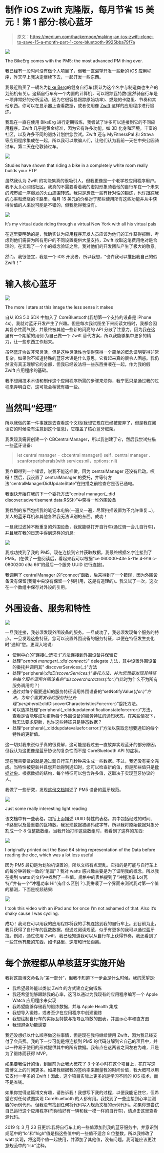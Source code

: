# 制作 iOS Zwift 克隆版，每月节省 15 美元！第 1 部分:核心蓝牙

> 原文：<https://medium.com/hackernoon/making-an-ios-zwift-clone-to-save-15-a-month-part-1-core-bluetooth-9925bba79f7a>

![](img/fa60fc22abbe3b3ec712ab01b7cc5b64.png)

The BikeErg comes with the PM5: the most advanced PM thing ever.

我已经有一段时间没有做个人项目了，但我一直渴望开发一些新的 iOS 应用程序，昨天早上我决定继续下去，一起开发一些东西。

我最近购买了一辆名为[bike Berg](https://shop.concept2.com/bikeerg/601-bikeerg.html)的健身自行车(我认为这个名字与制造商也生产的划船机有关)。这辆自行车有一个内置的计算机，可以跟踪瓦特数(显然骑自行车是一项非常好的分析运动，因为它很容易跟踪原始功率)、燃烧的卡路里、节奏和其他东西。你可以在显示器上查看数据，或者使用像 [Zwift](https://zwift.com/) 这样的应用程序进行锻炼。

我现在一直在使用 BikeErg 进行定期锻炼，我尝试了许多可以连接到它的不同应用程序。Zwift 几乎是黄金标准，因为它有许多功能，如 3D 化身和环境，丰富的社区，以及许多不同的锻炼计划供您尝试。Zwift 还与 MyFitnessPal 和 Strava 等应用程序集成在一起，所以我可以欺骗人们，让他们认为我前一天在中央公园骑过车，第二天在伦敦骑过车。

![](img/2426c14e3cae99de344df740766b591f.png)

Studies have shown that riding a bike in a completely white room really builds your FTP

虽然我认为 Zwift 的功能集真的很吸引人，但我更像是一个老学校应用程序用户。我不太关心网络社区。我真的不需要看着我的虚拟形象骑着他的自行车在一个未来的城市或一座爆发的火山周围转悠。我只是想做一些有针对性的锻炼，也许跟踪我的心率和燃烧的卡路里。每月 15 美元的价格对于那些使用所有这些功能并从中获得价值的人来说可能是不错的，但我觉得我没有。

![](img/ebf10e89d0f2277c4ef819c8cc3a2cd7.png)

It’s my virtual dude riding through a virtual New York with all his virtual pals

在这里要明确的是，我确实认为应用程序开发人员应该为他们的工作获得报酬，考虑到他们需要为所有用户的不同设置提供大量支持，Zwift 收取这笔费用绝对是合理的。在实现了一个小的概念验证之后，我对他们的开发团队产生了极大的敬意。

然而，我很便宜，我是一个 iOS 开发者，所以我想，“也许我可以推出我自己的假 Zwift！”

# 输入核心蓝牙

![](img/5000f0157dcb16d1671cc464cdc4357b.png)

The more I stare at this image the less sense it makes

自从 iOS 5.0 SDK 中加入了 CoreBluetooth(我想第一个支持的设备是 iPhone 4s)，我就对蓝牙开发产生了兴趣。但是每次我试图坐下来阅读文档时，我都会因其复杂性而气馁，并最终被其他一些新的闪亮的 API 分散了注意力。因为我在这里有一个期望的用例:为自己做一个 Zwift 替代方案，所以我能够集中更多的精力，让一些东西工作起来。

虽然蓝牙协议非常灵活，但是这种灵活性也使得获得一个简单的概念证明变得非常复杂。如果你不知道特殊的蓝牙术语是什么意思，它看起来真的很令人困惑。我仍然没有真正理解它的全部，但我已经设法将一些东西拼凑在一起，作为我的假 Zwift 应用程序的基础。

我不想用技术术语和制作这个应用程序所需的步骤来烦你，我宁愿只是通过我的过程来弄明白它，这可能会稍微有趣一些。

# 当然叫“经理”

所以我做的第一件事就是去查看这个文档(我想它现在已经被废弃了，但是我在阅读它的时候没有注意到这个信息)，它覆盖了核心蓝牙框架。

我发现我需要创建一个 CBCentralManager，所以我创建了它，然后我尝试扫描一些蓝牙设备:

> let central manager = cbcentral manager()
> self . central manager . scanforperipherals(with services:nil，options: nil)

我立即得到一个错误，说我不能这样做，因为 centralManager 还没有启动。哎呀！然后，我设置了 centralManager 的委托，并等待方法“centralManagerDidUpdateState”在扫描之前检查它是否已通电。

我很快开始在我的下一个委托方法“central manager(_:did discover:advertisement data:RSSI:)”中获得一堆外围设备

我找到的东西包括我的笔记本电脑(一遍又一遍，尽管扫描设置为不允许重复…)，某人的蓝牙耳机和其他各种我无法识别的东西。成功！

一旦我过滤掉不断重复的外围设备，我就能够打开自行车(通过骑一会儿自行车)，并且我在我的日志中得到这样的消息:

![](img/f06dd6f0e5a42d3b5ffe736ca9a2dd42.png)

我成功找到了我的 PM5。现在连接到它并获取数据。我最终根据名字连接到了 PM5。(在做了一些阅读后，看起来我可以根据“ce 060000-43e 5-11e 4-916 c-0800200 c9a 66”的最后一个服务 UUID 进行连接)。

我调用了 centralManager 的“connect”函数，后来得到了一个错误，因为外围设备没有保留(我猜中央没有保留一个强引用，这是有道理的)。我又试了一次，这次在一个数组中保存对外设的引用。

# 外围设备、服务和特性

![](img/cf285c0809545518bf7a50e53d3ff6a7.png)

一旦我连接，我必须发现外围设备的服务。一旦成功了，我必须发现每个服务的特点。一旦发现这些特征，您可以设置外围设备的服务特征，以便在特征发生变化时“通知”您。更深入地说:

*   使用中心的“连接(_:选项:)”方法连接到外围设备并保留它
*   处理"*central manager(_:did connect:)*" delegate 方法，其中设置外围设备的委托并调用其" discoverServices(_:)"方法
*   处理“peripheral(_:didDiscoverServices:)”委托方法，并为您想要发现其特征的每个服务调用外围设备的“discovercharacters(_:for:)”(此时为什么不为所有服务调用呢？)
*   通过对每个需要通知的服务特征调用外围设备的“setNotifyValue(_:for:)”方法，为每个需要发现的服务特征处理“peripheral(_:didDiscoverCharacteristicsFor:error:)”委托方法。
*   可以选择处理“peripheral(_:diddupdatenotificationstatefor:error:)”方法，查看是否能够成功更新每个外围设备的服务特征的通知状态。在某些情况下，我无法要求更新，也许这些特征只是静态数据？
*   处理“peripheral(_:diddupdatevaluefor:error:)”方法以获取您想要通知的每个特性的更新值。

这一切对我来说似乎真的很费解，这可能是我过去一直放弃实现蓝牙的部分原因，但我认为这更像是蓝牙协议的复杂性而不是 CoreBluetooth API 的症状。

现在我需要做的就是通过骑自行车几秒钟来生成一些数据。不过，我还没有完全完成。当特性被更新并且您开始得到通知时，您可以检查新的值，但是那些值只是[数据对象](https://developer.apple.com/documentation/corebluetooth/cbcharacteristic/1518878-value)。根据数据的结构，每个特征可以包含许多值，这取决于实现蓝牙协议的人。

我做了一些研究，发现[这份文档](https://www.concept2.com/files/pdf/us/monitors/PM5_BluetoothSmartInterfaceDefinition.pdf)描述了 PM5 设备的蓝牙规范。

![](img/4a46248303d82880d74026b1739abc9a.png)

Just some really interesting light reading

该文档中有一些表格，包括上面描述 UUID 特性的表格，其中包括经过的时间、卡路里以及最重要的瓦特数。我发现数据被编码成字节，所以我将原始数据对象分割成一个 8 位整数数组。当我开始打印这些数组时，我看到了这样的东西:

![](img/3107508953afa4ba774bf2a2a540e48a.png)

I originally printed out the Base 64 string representation of the Data before reading the doc, which was a lot less useful

因为 PM5 最初是为划船机设置的，所以文档有点混乱。它指的是可能与自行车上的每分钟转数一致的“笔画”？我对 watts 感兴趣主要是为了证明我的概念，所以我在提到 watts 的文档中找到了一些值。规格中的表格提到了“冲程功率 Lo(瓦特)”并有一个“冲程功率 Hi”(有什么区别？).我拼凑了一个界面来测试我对第一个值的猜测，下面是视频结果:

![](img/3b558da50ff10616cfd410201e6fae44.png)

I took this video with an iPad and for once I’m not ashamed of that. Also it’s shaky cause I was cycling.

成功！我现在可以用我的应用程序将我的手机连接到我的自行车上。到目前为止，我只获得了自行车的瓦数数据，但通过阅读规范，似乎有更多的我可以通过蓝牙拉。例如，通过使用 Zwift，我已经知道我可以从自行车上获得节奏，我还看到了一些其他有趣的东西，如卡路里、速度和行驶距离。

# 每个旅程都从单核蓝牙实施开始

我将这篇博文命名为“第一部分”，但我不知道下一步会是什么时候。我的愿望是:

*   我希望最终能以类似 Zwift 的方式建立定向锻炼
*   我还希望能够跟踪我的心率，这可以通过为我现有的应用程序编写一个 Apple Watch 应用程序来实现
*   我希望能够存储我的锻炼数据，并与 Apple Health 集成
*   我想导入锻炼，或者至少在应用程序中创建锻炼
*   我想绘制自行车的实际瓦特数与指导瓦特数的图表，并显示心率和直方图
*   我想避免功能蠕变

我还没想好以什么顺序做这些事情，但是现在我将继续使用 Zwift，因为我已经支付了会员费。我的下一步可能是将连接到 PM5 的代码分解到它自己的项目中，并以一种易于使用的形式提供其中的所有数据。我有点在这两者之间左右为难，只是为了锻炼而获得 MVP。

如果要我估计的话，到目前为止我大概花了 3 个多小时在这个项目上，花在写这篇博文上的时间更多。如果我根据我的签约率来衡量我的时间价值，我大概可以用它支付一年多的 Zwift！因此，这个项目实际上更多的是学习不同的 iOS 技术，而不是省钱。

如果你觉得这篇博文有趣，请告诉我！我想写下我的过程，以便我能记住它，但希望它对任何试图实现 CoreBluetooth 的人都有用。我找到了一些连接到心率监测器的示例代码，但我没有找到任何将代码写入规范文档的示例代码。如果你想尝试自己运行这个应用程序(而你恰好有一辆和我一模一样的自行车)，请点击这里查看源代码。

2019 年 3 月 23 日更新:我将自行车上的一些值添加到我的蓝牙服务中，并意识到规范中的“lo”和“high”值是指这些值中的一些值不适合 8 位整数。所以我修改了 watt 实现，将这两个值一起使用，并添加了其他值，没有问题。我可能应该更注意规范中的“lsb”注释。